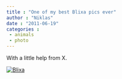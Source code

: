 ```yaml
---
title : "One of my best Blixa pics ever"
author : "Niklas"
date : "2011-06-19"
categories : 
 - animals
 - photo
---
```


With a little help from X.

[![Blixa](http://farm6.static.flickr.com/5239/5849919300_aceeb6d5b3_z.jpg)](http://www.flickr.com/photos/pivic/5849919300)
